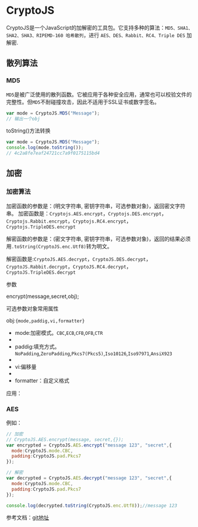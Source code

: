 # CryptoJS

CryptoJS是一个JavaScript的加解密的工具包。它支持多种的算法：`MD5、SHA1、SHA2、SHA3、RIPEMD-160 哈希散列`，进行 `AES、DES、Rabbit、RC4、Triple DES` 加解密.

## 散列算法

### MD5

`MD5`是被广泛使用的散列函数。它被应用于各种安全应用，通常也可以校验文件的完整性。但`MD5`不耐碰撞攻击，因此不适用于SSL证书或数字签名。

```js
var mode = CryptoJS.MD5("Message");
// 输出一个obj
```

toString()方法转换

```js
var mode = CryptoJS.MD5("Message");
console.log(mode.toString());
// 4c2a8fe7eaf24721cc7a9f0175115bd4
```

## 加密

### 加密算法

加密函数的参数是：(明文字符串, 密钥字符串，可选参数对象)，返回密文字符串。 加密函数是：`Cryptojs.AES.encrypt`，`Cryptojs.DES.encrypt`，`Cryptojs.Rabbit.encrypt`，`Cryptojs.RC4.encrypt`，`Cryptojs.TripleDES.encrypt`

解密函数的参数是：(密文字符串, 密钥字符串，可选参数对象)，返回的结果必须用`.toString(CryptoJS.enc.Utf8)`转为明文。 

解密函数是:`CryptoJS.AES.decrypt`，`CryptoJS.DES.decrypt`，`CryptoJS.Rabbit.decrypt`，`CryptoJS.RC4.decrypt`，`CryptoJS.TripleDES.decrypt`


参数

encrypt(message,secret,obj);

可选参数对象常用属性

obj:`{mode,paddig,vi,formatter}`

- mode:加密模式。`CBC`,`ECB`,`CFB`,`OFB`,`CTR`
- 
- paddig:填充方式。`NoPadding`,`ZeroPadding`,`Pkcs7(Pkcs5)`,`Iso10126`,`Iso97971`,`AnsiX923`
- 
- vi:偏移量
- 
- formatter：自定义格式

应用：

### AES

例如：
```js
// 加密
// CryptoJS.AES.encrypt(message, secret,{});
var encrypted = CryptoJS.AES.encrypt("message 123", "secret",{
  mode:CryptoJS.mode.CBC,
  padding:CryptoJS.pad.Pkcs7
});

// 解密
var decrypted = CryptoJS.AES.decrypt("message 123", "secret",{
  mode:CryptoJS.mode.CBC,
  padding:CryptoJS.pad.Pkcs7
});

console.log(decrypted.toString(CryptoJS.enc.Utf8));//message 123
```

参考文档：[git地址](https://github.com/xiaohuiguo/CryptoJS-guide-cn)


